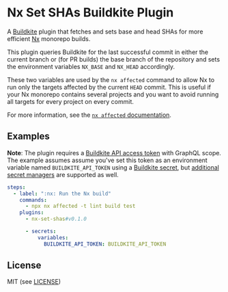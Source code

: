 # Nx Set SHAs Buildkite Plugin

A [Buildkite](https://buildkite.com/) plugin that fetches and sets base and head SHAs for more efficient [Nx](https://nx.dev) monorepo builds.

This plugin queries Buildkite for the last successful commit in either the current branch or (for PR builds) the base branch of the repository and sets the environment variables `NX_BASE` and `NX_HEAD` accordingly.

These two variables are used by the `nx affected` command to allow Nx to run only the targets affected by the current `HEAD` commit. This is useful if your Nx monorepo contains several projects and you want to avoid running all targets for every project on every commit.

For more information, see the [`nx affected` documentation](https://nx.dev/ci/features/affected).

## Examples

**Note**: The plugin requires a [Buildkite API access token](https://buildkite.com/user/api-access-tokens) with GraphQL scope. The example assumes assume you've set this token as an environment variable named `BUILDKITE_API_TOKEN` using a [Buildkite secret](https://buildkite.com/docs/pipelines/security/secrets/buildkite-secrets), but [additional secret managers](https://buildkite.com/docs/pipelines/security/secrets/managing) are supported as well.

```yaml
steps:
  - label: ":nx: Run the Nx build"
    commands:
      - npx nx affected -t lint build test
    plugins:
      - nx-set-shas#v0.1.0

      - secrets:
          variables:
            BUILDKITE_API_TOKEN: BUILDKITE_API_TOKEN
```

## License

MIT (see [LICENSE](LICENSE))
